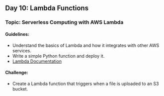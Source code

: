 ## **Day 10: Lambda Functions**
### Topic: Serverless Computing with AWS Lambda
#### Guidelines:
- Understand the basics of Lambda and how it integrates with other AWS services.
- Write a simple Python function and deploy it.
- [Lambda Documentation](https://docs.aws.amazon.com/lambda/index.html)

#### Challenge:
- Create a Lambda function that triggers when a file is uploaded to an S3 bucket.